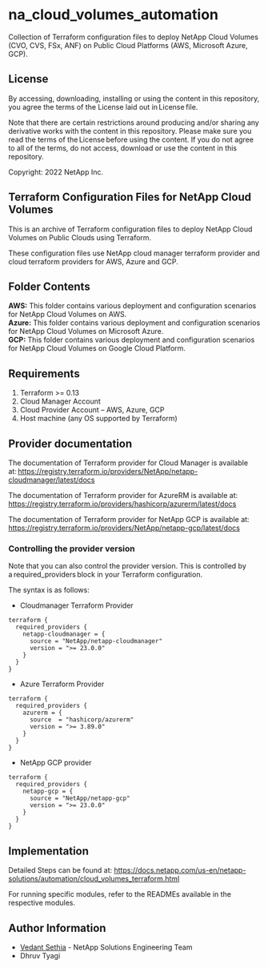 # na_cloud_volumes_automation
Collection of Terraform configuration files to deploy NetApp Cloud Volumes (CVO, CVS, FSx, ANF) on Public Cloud Platforms (AWS, Microsoft Azure, GCP).

## License
By accessing, downloading, installing or using the content in this repository, you agree the terms of the License laid out in License file.

Note that there are certain restrictions around producing and/or sharing any derivative works with the content in this repository. Please make sure you read the terms of the License before using the content. If you do not agree to all of the terms, do not access, download or use the content in this repository.

Copyright: 2022 NetApp Inc.

## Terraform Configuration Files for NetApp Cloud Volumes
This is an archive of Terraform configuration files to deploy NetApp Cloud Volumes on Public Clouds using Terraform.

These configuration files use NetApp cloud manager terraform provider and cloud terraform providers for AWS, Azure and GCP.

## Folder Contents
**AWS:** This folder contains various deployment and configuration scenarios for NetApp Cloud Volumes on AWS.  
**Azure:** This folder contains various deployment and configuration scenarios for NetApp Cloud Volumes on Microsoft Azure.  
**GCP:** This folder contains various deployment and configuration scenarios for NetApp Cloud Volumes on Google Cloud Platform.

## Requirements
1. Terraform >= 0.13
2. Cloud Manager Account
3. Cloud Provider Account – AWS, Azure, GCP
4. Host machine (any OS supported by Terraform)

## Provider documentation
The documentation of Terraform provider for Cloud Manager is available at: https://registry.terraform.io/providers/NetApp/netapp-cloudmanager/latest/docs

The documentation of Terraform provider for AzureRM is available at: https://registry.terraform.io/providers/hashicorp/azurerm/latest/docs

The documentation of Terraform provider for NetApp GCP is available at: https://registry.terraform.io/providers/NetApp/netapp-gcp/latest/docs

### Controlling the provider version
Note that you can also control the provider version. This is controlled by a required_providers block in your Terraform configuration.

The syntax is as follows:

- Cloudmanager Terraform Provider
```
terraform {
  required_providers {
    netapp-cloudmanager = {
      source = "NetApp/netapp-cloudmanager"
      version = ">= 23.0.0"
    }
  }
}
```

- Azure Terraform Provider
```
terraform {
  required_providers {
    azurerm = {
      source  = "hashicorp/azurerm"
      version = ">= 3.89.0"
    }
  }
}
```
- NetApp GCP provider
```
terraform {
  required_providers {
    netapp-gcp = {
      source = "NetApp/netapp-gcp"
      version = ">= 23.0.0"
    }
  }
}
```

## Implementation

Detailed Steps can be found at: https://docs.netapp.com/us-en/netapp-solutions/automation/cloud_volumes_terraform.html

For running specific modules, refer to the READMEs available in the respective modules.

## Author Information

- [Vedant Sethia](mailto:vedant.sethia@netapp.com) - NetApp Solutions Engineering Team
- Dhruv Tyagi
